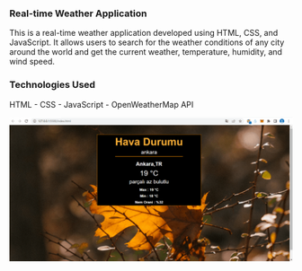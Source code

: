 <h3>Real-time Weather Application</h3>

<p>This is a real-time weather application developed using HTML, CSS, and JavaScript. It allows users to search for the weather conditions of any city around the world and get the current weather, temperature, humidity, and wind speed.</p>

<h3>Technologies Used</h3>

<p>HTML - CSS - JavaScript - OpenWeatherMap API</p>

![](weatherApp.gif)
